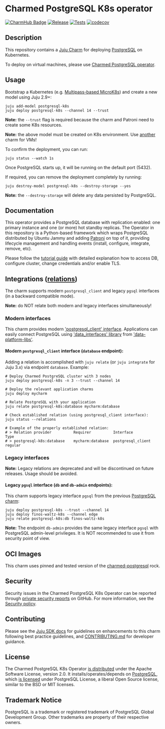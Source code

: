 # Charmed PostgreSQL K8s operator
[![CharmHub Badge](https://charmhub.io/postgresql-k8s/badge.svg)](https://charmhub.io/postgresql-k8s)
[![Release](https://github.com/canonical/postgresql-k8s-operator/actions/workflows/release.yaml/badge.svg)](https://github.com/canonical/postgresql-k8s-operator/actions/workflows/release.yaml)
[![Tests](https://github.com/canonical/postgresql-k8s-operator/actions/workflows/ci.yaml/badge.svg?branch=main)](https://github.com/canonical/postgresql-k8s-operator/actions/workflows/ci.yaml?query=branch%3Amain)
[![codecov](https://codecov.io/gh/canonical/postgresql-k8s-operator/graph/badge.svg?token=KmBJqV1AM2)](https://codecov.io/gh/canonical/postgresql-k8s-operator)

## Description

This repository contains a [Juju Charm](https://charmhub.io/postgresql-k8s) for deploying [PostgreSQL](https://www.postgresql.org/about/) on Kubernetes.

To deploy on virtual machines, please use [Charmed PostgreSQL operator](https://charmhub.io/postgresql).

## Usage

Bootstrap a Kubernetes (e.g. [Multipass-based MicroK8s](https://discourse.charmhub.io/t/charmed-environment-charm-dev-with-canonical-multipass/8886)) and create a new model using Juju 2.9+:

```shell
juju add-model postgresql-k8s
juju deploy postgresql-k8s --channel 14 --trust
```

**Note:** the `--trust` flag is required because the charm and Patroni need to create some K8s resources.

**Note:** the above model must be created on K8s environment. Use [another](https://charmhub.io/postgresql) charm for VMs!

To confirm the deployment, you can run:

```shell
juju status --watch 1s
```

Once PostgreSQL starts up, it will be running on the default port (5432).

If required, you can remove the deployment completely by running:

```shell
juju destroy-model postgresql-k8s --destroy-storage --yes
```

**Note:** the `--destroy-storage` will delete any data persisted by PostgreSQL.

## Documentation

This operator provides a PostgreSQL database with replication enabled: one primary instance and one (or more) hot standby replicas. The Operator in this repository is a Python-based framework which wraps PostgreSQL distributed by Ubuntu Jammy and adding [Patroni](https://github.com/zalando/patroni) on top of it, providing lifecycle management and handling events (install, configure, integrate, remove, etc).

Please follow the [tutorial guide](https://discourse.charmhub.io/t/charmed-postgresql-k8s-documenation/9307) with detailed explanation how to access DB, configure cluster, change credentials and/or enable TLS.

## Integrations ([relations](https://juju.is/docs/olm/relations))

The charm supports modern `postgresql_client` and legacy `pgsql` interfaces (in a backward compatible mode).

**Note:** do NOT relate both modern and legacy interfaces simultaneously!


### Modern interfaces

This charm provides modern ['postgresql_client' interface](https://github.com/canonical/charm-relation-interfaces). Applications can easily connect PostgreSQL using ['data_interfaces' library](https://charmhub.io/data-platform-libs/libraries/data_interfaces) from ['data-platform-libs'](https://github.com/canonical/data-platform-libs/).

#### Modern `postgresql_client` interface (`database` endpoint):

Adding a relation is accomplished with `juju relate` (or `juju integrate` for Juju 3.x) via endpoint `database`. Example:

```shell
# Deploy Charmed PostgreSQL cluster with 3 nodes
juju deploy postgresql-k8s -n 3 --trust --channel 14

# Deploy the relevant application charms
juju deploy mycharm

# Relate PostgreSQL with your application
juju relate postgresql-k8s:database mycharm:database

# Check established relation (using postgresql_client interface):
juju status --relations

# Example of the properly established relation:
# > Relation provider          Requirer          Interface          Type
# > postgresql-k8s:database    mycharm:database  postgresql_client  regular
```

### Legacy interfaces

**Note:** Legacy relations are deprecated and will be discontinued on future releases. Usage should be avoided.

#### Legacy `pgsql` interface (`db` and `db-admin` endpoints):

This charm supports legacy interface `pgsql` from the previous [PostgreSQL charm](https://launchpad.net/postgresql-charm):

```shell
juju deploy postgresql-k8s --trust --channel 14
juju deploy finos-waltz-k8s --channel edge
juju relate postgresql-k8s:db finos-waltz-k8s
```

**Note:** The endpoint `db-admin` provides the same legacy interface `pgsql` with PostgreSQL admin-level privileges. It is NOT recommended to use it from security point of view.

## OCI Images

This charm uses pinned and tested version of the [charmed-postgresql](https://github.com/canonical/charmed-postgresql-rock/pkgs/container/charmed-postgresql) rock.

## Security

Security issues in the Charmed PostgreSQL K8s Operator can be reported through [private security reports](https://github.com/canonical/postgresql-k8s-operator/security/advisories/new) on GitHub.
For more information, see the [Security policy](SECURITY.md).

## Contributing

Please see the [Juju SDK docs](https://juju.is/docs/sdk) for guidelines on enhancements to this charm following best practice guidelines, and [CONTRIBUTING.md](https://github.com/canonical/postgresql-k8s-operator/blob/main/CONTRIBUTING.md) for developer guidance.

## License

The Charmed PostgreSQL K8s Operator [is distributed](https://github.com/canonical/postgresql-k8s-operator/blob/main/LICENSE) under the Apache Software License, version 2.0.
It installs/operates/depends on [PostgreSQL](https://www.postgresql.org/ftp/source/), which [is licensed](https://www.postgresql.org/about/licence/) under PostgreSQL License, a liberal Open Source license, similar to the BSD or MIT licenses.

## Trademark Notice

PostgreSQL is a trademark or registered trademark of PostgreSQL Global Development Group.
Other trademarks are property of their respective owners.
